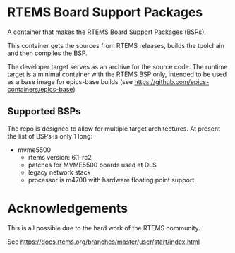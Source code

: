 RTEMS Board Support Packages
============================

A container that makes the RTEMS Board Support Packages (BSPs).

This container gets the sources from RTEMS releases, builds the toolchain and then compiles the BSP.

The developer target serves as an archive for the source code. The runtime target is a minimal container with the RTEMS BSP only, intended to be used as a base image for epics-base builds (see https://github.com/epics-containers/epics-base)

Supported BSPs
--------------

The repo is designed to allow for multiple target architectures. At present the list of BSPs is only 1 long:

- mvme5500
  - rtems version: 6.1-rc2
  - patches for MVME5500 boards used at DLS
  - legacy network stack
  - processor is m4700 with hardware floating point support


Acknowledgements
================

This is all possible due to the hard work of the RTEMS community.

See https://docs.rtems.org/branches/master/user/start/index.html
